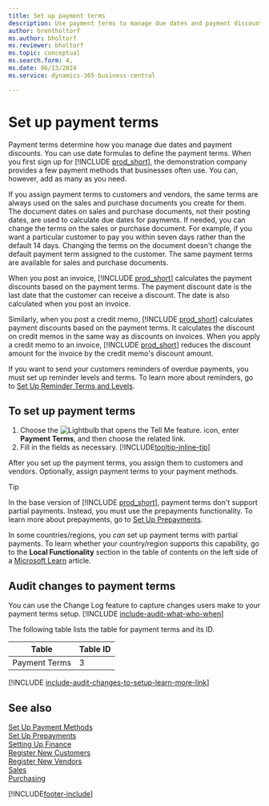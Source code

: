 ```yaml
---
title: Set up payment terms
description: Use payment terms to manage due dates and payment discounts. 
author: brentholtorf
ms.author: bholtorf
ms.reviewer: bholtorf
ms.topic: conceptual
ms.search.form: 4,
ms.date: 06/13/2024
ms.service: dynamics-365-business-central

---
```

# Set up payment terms

Payment terms determine how you manage due dates and payment discounts. You can use date formulas to define the payment terms. When you first sign up for [!INCLUDE [prod_short](includes/prod_short.md)], the demonstration company provides a few payment methods that businesses often use. You can, however, add as many as you need.  

If you assign payment terms to customers and vendors, the same terms are always used on the sales and purchase documents you create for them. The document dates on sales and purchase documents, not their posting dates, are used to calculate due dates for payments. If needed, you can change the terms on the sales or purchase document. For example, if you want a particular customer to pay you within seven days rather than the default 14 days. Changing the terms on the document doesn't change the default payment term assigned to the customer. The same payment terms are available for sales and purchase documents.

When you post an invoice, [!INCLUDE [prod_short](includes/prod_short.md)] calculates the payment discounts based on the payment terms. The payment discount date is the last date that the customer can receive a discount. The date is also calculated when you post an invoice.  

Similarly, when you post a credit memo, [!INCLUDE [prod_short](includes/prod_short.md)] calculates payment discounts based on the payment terms. It calculates the discount on credit memos in the same way as discounts on invoices. When you apply a credit memo to an invoice, [!INCLUDE [prod_short](includes/prod_short.md)] reduces the discount amount for the invoice by the credit memo's discount amount.  

If you want to send your customers reminders of overdue payments, you must set up reminder levels and terms. To learn more about reminders, go to [Set Up Reminder Terms and Levels](finance-setup-reminders.md).  

## To set up payment terms

1. Choose the ![Lightbulb that opens the Tell Me feature.](media/ui-search/search_small.png "Tell me what you want to do") icon, enter **Payment Terms**, and then choose the related link.  
2. Fill in the fields as necessary. [!INCLUDE[tooltip-inline-tip](includes/tooltip-inline-tip_md.md)]  

After you set up the payment terms, you assign them to customers and vendors. Optionally, assign payment terms to your payment methods.  

> [!TIP]
> In the base version of [!INCLUDE [prod_short](includes/prod_short.md)], payment terms don't support partial payments. Instead, you must use the prepayments functionality. To learn more about prepayments, go to [Set Up Prepayments](finance-set-up-prepayments.md).
>
> In some countries/regions, you *can* set up payment terms with partial payments. To learn whether your country/region supports this capability, go to the **Local Functionality** section in the table of contents on the left side of a [Microsoft Learn](about-localization.md) article.

## Audit changes to payment terms

You can use the Change Log feature to capture changes users make to your payment terms setup. [!INCLUDE [include-audit-what-who-when](includes/include-audit-what-who-when.md)]

The following table lists the table for payment terms and its ID.

| Table | Table ID |
|------ | -------- |
| Payment Terms    | 3 |

[!INCLUDE [include-audit-changes-to-setup-learn-more-link](includes/include-audit-changes-to-setup-learn-more-link.md)]


## See also

[Set Up Payment Methods](finance-payment-methods.md)  
[Set Up Prepayments](finance-set-up-prepayments.md)  
[Setting Up Finance](finance-setup-finance.md)  
[Register New Customers](sales-how-register-new-customers.md)  
[Register New Vendors](purchasing-how-register-new-vendors.md)  
[Sales](sales-manage-sales.md)  
[Purchasing](purchasing-manage-purchasing.md)  


[!INCLUDE[footer-include](includes/footer-banner.md)]
